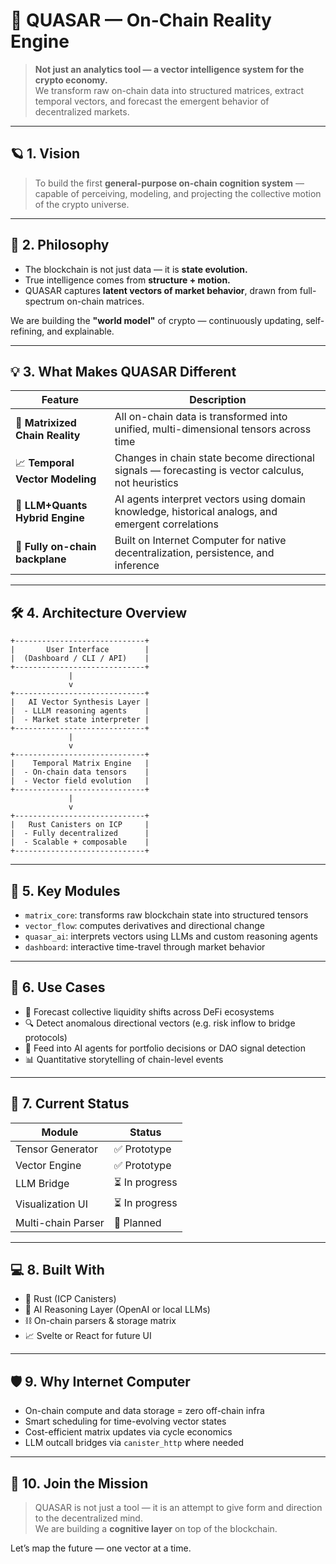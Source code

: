 
# 🌌 QUASAR — On-Chain Reality Engine

> **Not just an analytics tool — a vector intelligence system for the crypto economy.**  
We transform raw on-chain data into structured matrices, extract temporal vectors, and forecast the emergent behavior of decentralized markets.

---

## 🪐 1. Vision

> To build the first **general-purpose on-chain cognition system** — capable of perceiving, modeling, and projecting the collective motion of the crypto universe.

---

## 🧠 2. Philosophy

- The blockchain is not just data — it is **state evolution.**  
- True intelligence comes from **structure + motion.**  
- QUASAR captures **latent vectors of market behavior**, drawn from full-spectrum on-chain matrices.  

We are building the **"world model"** of crypto — continuously updating, self-refining, and explainable.

---

## 💡 3. What Makes QUASAR Different

| Feature | Description |
|--------|-------------|
| 🧬 **Matrixized Chain Reality** | All on-chain data is transformed into unified, multi-dimensional tensors across time |
| 📈 **Temporal Vector Modeling** | Changes in chain state become directional signals — forecasting is vector calculus, not heuristics |
| 🧠 **LLM+Quants Hybrid Engine** | AI agents interpret vectors using domain knowledge, historical analogs, and emergent correlations |
| 🚀 **Fully on-chain backplane** | Built on Internet Computer for native decentralization, persistence, and inference |

---

## 🛠️ 4. Architecture Overview

```
+-----------------------------+
|       User Interface        |
|  (Dashboard / CLI / API)    |
+-----------------------------+
             |
             v
+-----------------------------+
|   AI Vector Synthesis Layer |
|  - LLLM reasoning agents    |
|  - Market state interpreter |
+-----------------------------+
             |
             v
+-----------------------------+
|    Temporal Matrix Engine   |
|  - On-chain data tensors    |
|  - Vector field evolution   |
+-----------------------------+
             |
             v
+-----------------------------+
|   Rust Canisters on ICP     |
|  - Fully decentralized      |
|  - Scalable + composable    |
+-----------------------------+
```

---

## 🔬 5. Key Modules

- `matrix_core`: transforms raw blockchain state into structured tensors  
- `vector_flow`: computes derivatives and directional change  
- `quasar_ai`: interprets vectors using LLMs and custom reasoning agents  
- `dashboard`: interactive time-travel through market behavior

---

## 🔮 6. Use Cases

- 📡 Forecast collective liquidity shifts across DeFi ecosystems  
- 🔍 Detect anomalous directional vectors (e.g. risk inflow to bridge protocols)  
- 🧠 Feed into AI agents for portfolio decisions or DAO signal detection  
- 📊 Quantitative storytelling of chain-level events

---

## 🧪 7. Current Status

| Module            | Status       |
|-------------------|--------------|
| Tensor Generator  | ✅ Prototype  |
| Vector Engine     | ✅ Prototype  |
| LLM Bridge        | ⏳ In progress |
| Visualization UI  | ⏳ In progress |
| Multi-chain Parser| 🚧 Planned   |

---

## 💻 8. Built With

- 🦀 Rust (ICP Canisters)  
- 🧠 AI Reasoning Layer (OpenAI or local LLMs)  
- ⛓️ On-chain parsers & storage matrix  
- 📈 Svelte or React for future UI  

---

## 🛡️ 9. Why Internet Computer

- On-chain compute and data storage = zero off-chain infra  
- Smart scheduling for time-evolving vector states  
- Cost-efficient matrix updates via cycle economics  
- LLM outcall bridges via `canister_http` where needed

---

## 🧠 10. Join the Mission

> QUASAR is not just a tool — it is an attempt to give form and direction to the decentralized mind.  
We are building a **cognitive layer** on top of the blockchain.

Let’s map the future — one vector at a time.
 
